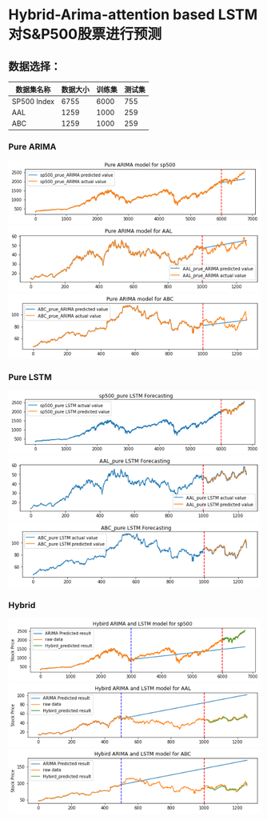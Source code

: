 # Hybrid-Arima-attention based LSTM对S&P500股票进行预测

## 数据选择：

 | 数据集名称  | 数据大小 | 训练集 | 测试集 |
 | ------------| -------- | ------ | ---- |
 | SP500 Index | 6755 | 6000 | 755 |
 | AAL  | 1259 | 1000 | 259 |
 | ABC  | 1259 | 1000 | 259 |


### Pure ARIMA 
![sp500](https://github.com/Dzy-HW-XD/Hybrid-Arima-LSTM/raw/main/results_figures/pure_ARIMA_sp500_overall.png) 
![AAL](https://github.com/Dzy-HW-XD/Hybrid-Arima-LSTM/raw/main/results_figures/pure_ARIMA_AAL_overall.png) 
![ABC](https://github.com/Dzy-HW-XD/Hybrid-Arima-LSTM/raw/main/results_figures/pure_ARIMA_ABC_overall.png) 

### Pure LSTM
![sp500](https://github.com/Dzy-HW-XD/Hybrid-Arima-LSTM/blob/main/results_figures/pure_LSTM_sp500_overall.png) 
![AAL](https://github.com/Dzy-HW-XD/Hybrid-Arima-LSTM/raw/main/results_figures/pure_LSTM_AAL_overall.png) 
![ABC](https://github.com/Dzy-HW-XD/Hybrid-Arima-LSTM/raw/main/results_figures/pure_LSTM_ABC_overall.png) 

### Hybrid
![sp500](https://github.com/Dzy-HW-XD/Hybrid-Arima-LSTM/blob/main/results_figures/hybird_sp500_overall.png) 
![AAL](https://github.com/Dzy-HW-XD/Hybrid-Arima-LSTM/blob/main/results_figures/hybird_AAL_overall.png) 
![ABC](https://github.com/Dzy-HW-XD/Hybrid-Arima-LSTM/blob/main/results_figures/hybird_ABC_overall.png) 
